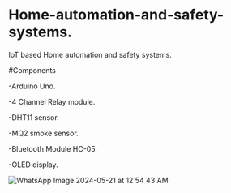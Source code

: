 # Home-automation-and-safety-systems.
IoT based Home automation and safety systems.

#Components

-Arduino Uno.

-4 Channel Relay module.

-DHT11 sensor.

-MQ2 smoke sensor.

-Bluetooth Module HC-05.

-OLED display.




![WhatsApp Image 2024-05-21 at 12 54 43 AM](https://github.com/sharafatkarim565/Home-automation-and-safety-systems./assets/169882984/71d3edd0-7c37-44de-8759-8c89493ef5bd)
